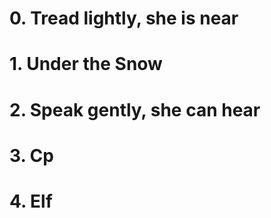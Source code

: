 # 0. Tread lightly, she is near
# 1. Under the Snow
# 2. Speak gently, she can hear
# 3. Cp
# 4. Elf
